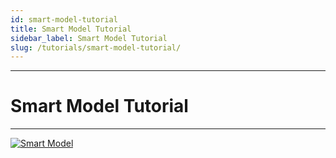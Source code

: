 ```yaml
---
id: smart-model-tutorial
title: Smart Model Tutorial
sidebar_label: Smart Model Tutorial
slug: /tutorials/smart-model-tutorial/
---
```


---
# Smart Model Tutorial
---

[![Smart Model](https://res.cloudinary.com/marcomontalbano/image/upload/v1651413576/video_to_markdown/images/google-drive--1IH5xMSuYFF4iR9VpCRtb4cnqmxRwfXuh-c05b58ac6eb4c4700831b2b3070cd403.jpg)](https://drive.google.com/file/d/1IH5xMSuYFF4iR9VpCRtb4cnqmxRwfXuh/view?usp=sharing "Smart Model")